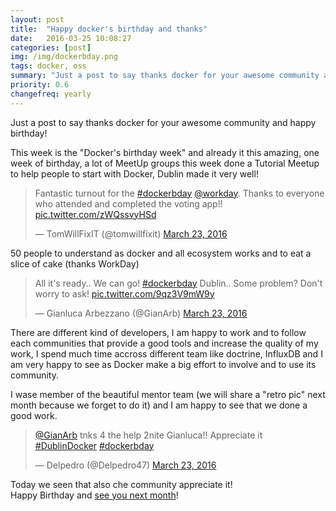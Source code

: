 ```yaml
---
layout: post
title:  "Happy docker's birthday and thanks"
date:   2016-03-25 10:08:27
categories: [post]
img: /img/dockerbday.png
tags: docker, oss
summary: "Just a post to say thanks docker for your awesome community and happy birthday!"
priority: 0.6
changefreq: yearly
---
```

Just a post to say thanks docker for your awesome community and happy birthday!

This week is the "Docker's birthday week" and already it this amazing, one week
of birthday, a lot of MeetUp groups this week done a Tutorial Meetup to help
people to start with Docker, Dublin made it very well!

<blockquote class="twitter-tweet tw-align-center" data-lang="en"><p lang="en"
dir="ltr">Fantastic turnout for the <a
href="https://twitter.com/hashtag/dockerbday?src=hash">#dockerbday</a> <a
href="https://twitter.com/Workday">@workday</a>. Thanks to everyone who
attended and completed the voting app!! <a
href="https://t.co/zWQssvyHSd">pic.twitter.com/zWQssvyHSd</a></p>&mdash;
TomWillFixIT (@tomwillfixit) <a
href="https://twitter.com/tomwillfixit/status/712749765151297537">March 23,
2016</a></blockquote> <script async src="//platform.twitter.com/widgets.js"
charset="utf-8"></script>

50 people to understand as docker and all ecosystem works and to eat a slice of cake (thanks WorkDay)

<blockquote class="twitter-tweet tw-align-center" data-lang="en"><p lang="en" dir="ltr">All
it&#39;s ready.. We can go! <a
href="https://twitter.com/hashtag/dockerbday?src=hash">#dockerbday</a> Dublin..
Some problem? Don&#39;t worry to ask! <a
href="https://t.co/9qz3V9mW9y">pic.twitter.com/9qz3V9mW9y</a></p>&mdash;
Gianluca Arbezzano (@GianArb) <a
href="https://twitter.com/GianArb/status/712705450786099200">March 23,
2016</a></blockquote> <script async src="//platform.twitter.com/widgets.js"
charset="utf-8"></script>

There are different kind of developers, I am happy to work and to follow each
communities that provide a good tools and increase the quality of my work, I
spend much time accross different team like doctrine, InfluxDB and I am very
happy to see as Docker make a big effort to involve and to use its community.

I wase member of the beautiful mentor team (we will share a "retro pic" next month
because we forget to do it) and I am happy to see that we done a good work.

<blockquote class="twitter-tweet tw-align-center" data-lang="en"><p lang="en" dir="ltr"><a
href="https://twitter.com/GianArb">@GianArb</a> tnks 4 the help 2nite
Gianluca!! Appreciate it <a
href="https://twitter.com/hashtag/DublinDocker?src=hash">#DublinDocker</a> <a
href="https://twitter.com/hashtag/dockerbday?src=hash">#dockerbday</a></p>&mdash;
Delpedro (@Delpedro47) <a
href="https://twitter.com/Delpedro47/status/712745923848351744">March 23,
2016</a></blockquote> <script async src="//platform.twitter.com/widgets.js"
charset="utf-8"></script>

Today we seen that also che community appreciate it!  
Happy Birthday and [see you next month](http://www.meetup.com/Docker-Dublin/)!
